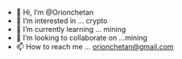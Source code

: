 - 👋 Hi, I’m @Orionchetan
- 👀 I’m interested in ... crypto
- 🌱 I’m currently learning ... mining
- 💞️ I’m looking to collaborate on ...mining
- 📫 How to reach me ... orionchetan@gmail.com

<!---
Orionchetan/Orionchetan is a ✨ special ✨ repository because its `README.md` (this file) appears on your GitHub profile.
You can click the Preview link to take a look at your changes.
--->

